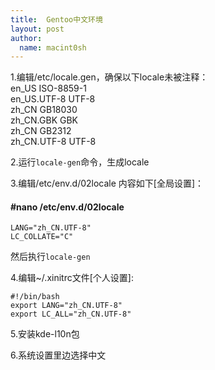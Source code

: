 ```yaml
---
title:  Gentoo中文环境
layout: post
author:
  name: macint0sh
---
```

1.编辑/etc/locale.gen，确保以下locale未被注释：         
    en_US ISO-8859-1    
    en_US.UTF-8 UTF-8    
    zh_CN GB18030    
    zh_CN.GBK GBK    
    zh_CN GB2312    
    zh_CN.UTF-8 UTF-8   

2.运行`locale-gen`命令，生成locale   

3.编辑/etc/env.d/02locale 内容如下[全局设置]：            
#### \#nano /etc/env.d/02locale    
    LANG="zh_CN.UTF-8"   
    LC_COLLATE="C"   

然后执行`locale-gen`   

4.编辑~/.xinitrc文件[个人设置]:

    #!/bin/bash
    export LANG="zh_CN.UTF-8"
    export LC_ALL="zh_CN.UTF-8"

5.安装kde-l10n包    

6.系统设置里边选择中文    
